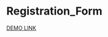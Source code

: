 # Registration_Form


<a href="https://theodorah-lab.github.io/Registration_Form" target="_blank">DEMO LINK</a>
